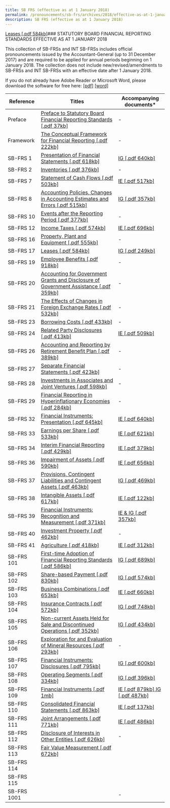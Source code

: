 ```yaml
---
title: SB FRS (effective as at 1 January 2018)
permalink: /pronouncements/sb-frs/archives/2018/effective-as-at-1-january-2018/
description: SB FRS (effective as at 1 January 2018)
---
```

[Leases [.pdf 584kb]](/files/Docs/Default%20Source/Sb%20Frs/Effective%20As%20At%201%20January%202018/sb-frs_17_(2018).pdf)### STATUTORY BOARD FINANCIAL REPORTING STANDARDS EFFECTIVE AS AT 1 JANUARY 2018

This collection of SB-FRSs and INT SB-FRSs includes official pronouncements issued by the Accountant-General (up to 31 December 2017) and are required to be applied for annual periods beginning on 1 January 2018. The collection does not include new/revised/amendments to SB-FRSs and INT SB-FRSs with an effective date after 1 January 2018.

If you do not already have Adobe Reader or Microsoft Word, please download the software for free here: [\[pdf\]](http://www.adobe.com/products/acrobat/readstep2.html) [\[word\]](http://www.microsoft.com/downloads/details.aspx?FamilyID=95e24c87-8732-48d5-8689-ab826e7b8fdf&DisplayLang=en)

| Reference | Titles | Accompanying documents\* |
| -------- | -------- | -------- |
| Preface | [Preface to Statutory Board Financial Reporting Standards [.pdf 37kb]](/files/Docs/Default%20Source/Sb%20Frs/Effective%20As%20At%201%20January%202018/sb-frs_preface.pdf) | - |
| Framework | [The Conceptual Framework for Financial Reporting [.pdf 222kb]](/files/Docs/Default%20Source/Sb%20Frs/Effective%20As%20At%201%20January%202018/sb-frs_framework.pdf) | - |
| SB-FRS 1 | [Presentation of Financial Statements [.pdf 618kb]](/files/Docs/Default%20Source/Sb%20Frs/Effective%20As%20At%201%20January%202018/sb-frs_1_(2018).pdf) | [IG [.pdf 640kb]](/files/Docs/Default%20Source/Sb%20Frs/Effective%20As%20At%201%20January%202018/sb-frs_1_ig_(2018).pdf) |
| SB-FRS 2 | [Inventories [.pdf 376kb]](/files/Docs/Default%20Source/Sb%20Frs/Effective%20As%20At%201%20January%202018/sb-frs_2_(2018).pdf) | - |
| SB-FRS 7 | [Statement of Cash Flows [.pdf 503kb]](/files/Docs/Default%20Source/Sb%20Frs/Effective%20As%20At%201%20January%202018/sb-frs_7_(2018).pdf) | [IE [.pdf 517kb]](/files/Docs/Default%20Source/Sb%20Frs/Effective%20As%20At%201%20January%202018/sb-frs_7_ie_(2018).pdf) |
| SB-FRS 8 | [Accounting Policies, Changes in Accounting Estimates and Errors [.pdf 515kb]](/files/Docs/Default%20Source/Sb%20Frs/Effective%20As%20At%201%20January%202018/sb-frs_8_(2018).pdf) | [IG [.pdf 357kb]](/files/Docs/Default%20Source/Sb%20Frs/Effective%20As%20At%201%20January%202018/sb-frs_8_ig_(2018).pdf) |
| SB-FRS 10 | [Events after the Reporting Period [.pdf 377kb]](/files/Docs/Default%20Source/Sb%20Frs/Effective%20As%20At%201%20January%202018/sb-frs_10_(2018).pdf) | - |
| SB-FRS 12 | [Income Taxes [.pdf 574kb]](/files/Docs/Default%20Source/Sb%20Frs/Effective%20As%20At%201%20January%202018/sb-frs_12_(2018).pdf) | [IE [.pdf 696kb]](/files/Docs/Default%20Source/Sb%20Frs/Effective%20As%20At%201%20January%202018/sb-frs_12_ie_(2018).pdf) |
| SB-FRS 16 | [Property, Plant and Equipment [.pdf 555kb]](/files/Docs/Default%20Source/Sb%20Frs/Effective%20As%20At%201%20January%202018/sb-frs_16_(2018).pdf) | - |
| SB-FRS 17 | [Leases [.pdf 584kb]](/files/Docs/Default%20Source/Sb%20Frs/Effective%20As%20At%201%20January%202018/sb-frs_17_(2018).pdf) | [IG [.pdf 249kb]](/files/Docs/Default%20Source/Sb%20Frs/Effective%20As%20At%201%20January%202018/sb-frs_17_ig_(2018).pdf) |
| SB-FRS 19 | [Employee Benefits [.pdf 918kb]](/files/Docs/Default%20Source/Sb%20Frs/Effective%20As%20At%201%20January%202018/sb-frs_19_(2018).pdf) | - |
| SB-FRS 20 | [Accounting for Government Grants and Disclosure of Government Assistance [.pdf 359kb]](/files/Docs/Default%20Source/Sb%20Frs/Effective%20As%20At%201%20January%202018/sb-frs_20_(2018).pdf) | - |
| SB-FRS 21 | [The Effects of Changes in Foreign Exchange Rates [.pdf 532kb]](/files/Docs/Default%20Source/Sb%20Frs/Effective%20As%20At%201%20January%202018/sb-frs_21_(2018).pdf) | - |
| SB-FRS 23 | [Borrowing Costs [.pdf 433kb]](/files/Docs/Default%20Source/Sb%20Frs/Effective%20As%20At%201%20January%202018/sb-frs_23_(2018).pdf) | - |
| SB-FRS 24 | [Related Party Disclosures [.pdf 413kb]](/files/Docs/Default%20Source/Sb%20Frs/Effective%20As%20At%201%20January%202018/sb-frs_24_(2018).pdf) | [IE [.pdf 509kb]](/files/Docs/Default%20Source/Sb%20Frs/Effective%20As%20At%201%20January%202018/sb-frs_24_ie_(2018).pdf) |
| SB-FRS 26 | [Accounting and Reporting by Retirement Benefit Plan [.pdf 389kb]](/files/Docs/Default%20Source/Sb%20Frs/Effective%20As%20At%201%20January%202018/sb-frs_26_(2018).pdf) | - |
| SB-FRS 27 | [Separate Financial Statements [.pdf 423kb]](/files/Docs/Default%20Source/Sb%20Frs/Effective%20As%20At%201%20January%202018/sb-frs_27_(2018).pdf) | - |
| SB-FRS 28 | [Investments in Associates and Joint Ventures [.pdf 598kb]](/files/Docs/Default%20Source/Sb%20Frs/Effective%20As%20At%201%20January%202018/sb-frs_28_(2018).pdf) | - |
| SB-FRS 29 | [Financial Reporting in Hyperinflationary Economies [.pdf 284kb]](/files/Docs/Default%20Source/Sb%20Frs/Effective%20As%20At%201%20January%202018/sb-frs_29_(2018).pdf) | - |
| SB-FRS 32 | [Financial Instruments: Presentation [.pdf 645kb]](/files/Docs/Default%20Source/Sb%20Frs/Effective%20As%20At%201%20January%202018/sb-frs_32_(2018).pdf) | [IE [.pdf 640kb]](/files/Docs/Default%20Source/Sb%20Frs/Effective%20As%20At%201%20January%202018/sb-frs_32_ie_(2018).pdf) |
| SB-FRS 33 | [Earnings per Share [.pdf 533kb]](/files/Docs/Default%20Source/Sb%20Frs/Effective%20As%20At%201%20January%202018/sb-frs_33_(2018).pdf) | [IE [.pdf 621kb]](/files/Docs/Default%20Source/Sb%20Frs/Effective%20As%20At%201%20January%202018/sb-frs_33_ie_(2018).pdf) |
| SB-FRS 34 | [Interim Financial Reporting [.pdf 429kb]](/files/Docs/Default%20Source/Sb%20Frs/Effective%20As%20At%201%20January%202018/sb-frs_34_(2018).pdf) | [IE [.pdf 379kb]](/files/Docs/Default%20Source/Sb%20Frs/Effective%20As%20At%201%20January%202018/sb-frs_34_ie_(2018).pdf) |
| SB-FRS 36 | [Impairment of Assets [.pdf 590kb]](/files/Docs/Default%20Source/Sb%20Frs/Effective%20As%20At%201%20January%202018/sb-frs_36_(2018).pdf) | [IE [.pdf 656kb]](/files/Docs/Default%20Source/Sb%20Frs/Effective%20As%20At%201%20January%202018/sb-frs_36_ie_(2018).pdf) |
| SB-FRS 37 | [Provisions, Contingent Liabilities and Contingent Assets [.pdf 463kb]](/files/Docs/Default%20Source/Sb%20Frs/Effective%20As%20At%201%20January%202018/sb-frs_37_(2018).pdf) | [IG [.pdf 469kb]](/files/Docs/Default%20Source/Sb%20Frs/Effective%20As%20At%201%20January%202018/sb-frs_37_ig_(2018).pdf) |
| SB-FRS 38 | [Intangible Assets [.pdf 617kb]](/files/Docs/Default%20Source/Sb%20Frs/Effective%20As%20At%201%20January%202018/sb-frs_38_(2018).pdf) | [IE [.pdf 122kb]](/files/Docs/Default%20Source/Sb%20Frs/Effective%20As%20At%201%20January%202018/sb-frs_38_ie_(2018).pdf) |
| SB-FRS 39 | [Financial Instruments: Recognition and Measurement [.pdf 371kb]](/files/Docs/Default%20Source/Sb%20Frs/Effective%20As%20At%201%20January%202018/sb-frs_39_(2018).pdf) | [IE & IG [.pdf 357kb]](/files/Docs/Default%20Source/Sb%20Frs/Effective%20As%20At%201%20January%202018/sb-frs_39_ie_ig_(2018).pdf) |
| SB-FRS 40 | [Investment Property [.pdf 462kb]](/files/Docs/Default%20Source/Sb%20Frs/Effective%20As%20At%201%20January%202018/sb-frs_40_(2018).pdf) | - |
| SB-FRS 41 | [Agriculture [.pdf 418kb]](/files/Docs/Default%20Source/Sb%20Frs/Effective%20As%20At%201%20January%202018/sb-frs_41_(2018).pdf) | [IE [.pdf 312kb]](/files/Docs/Default%20Source/Sb%20Frs/Effective%20As%20At%201%20January%202018/sb-frs_41_ie_(2018).pdf) |
| SB-FRS 101 | [First-time Adoption of Financial Reporting Standards [.pdf 586kb]](/files/Docs/Default%20Source/Sb%20Frs/Effective%20As%20At%201%20January%202018/sb-frs_101_(2018).pdf) | [IG [.pdf 689kb]](/files/Docs/Default%20Source/Sb%20Frs/Effective%20As%20At%201%20January%202018/sb-frs_101_ig_(2018).pdf) |
| SB-FRS 102 | [Share-based Payment [.pdf 830kb]](/files/Docs/Default%20Source/Sb%20Frs/Effective%20As%20At%201%20January%202018/sb-frs_102_(2018).pdf) | [IG [.pdf 574kb]](/files/Docs/Default%20Source/Sb%20Frs/Effective%20As%20At%201%20January%202018/sb-frs_102_ig_(2018).pdf) |
| SB-FRS 103 | [Business Combinations [.pdf 653kb]](/files/Docs/Default%20Source/Sb%20Frs/Effective%20As%20At%201%20January%202018/sb-frs_103_(2018).pdf) | [IE [.pdf 660kb]](/files/Docs/Default%20Source/Sb%20Frs/Effective%20As%20At%201%20January%202018/sb-frs_103_ie_(2018).pdf) |
| SB-FRS 104 | [Insurance Contracts [.pdf 572kb]](/files/Docs/Default%20Source/Sb%20Frs/Effective%20As%20At%201%20January%202018/sb-frs_104_(2018).pdf) | [IG [.pdf 748kb]](/files/Docs/Default%20Source/Sb%20Frs/Effective%20As%20At%201%20January%202018/sb-frs_104_ig_(2018).pdf) |
| SB-FRS 105 | [Non-current Assets Held for Sale and Discontinued Operations [.pdf 352kb]](/files/Docs/Default%20Source/Sb%20Frs/Effective%20As%20At%201%20January%202018/sb-frs_105_(2018).pdf) | [IG [.pdf 434kb]](/files/Docs/Default%20Source/Sb%20Frs/Effective%20As%20At%201%20January%202018/sb-frs_105_ig_(2018).pdf) |
| SB-FRS 106 | [Exploration for and Evaluation of Mineral Resources [.pdf 293kb]](/files/Docs/Default%20Source/Sb%20Frs/Effective%20As%20At%201%20January%202018/sb-frs_106_(2018).pdf) | - |
| SB-FRS 107 | [Financial Instruments: Disclosures [.pdf 795kb]](/files/Docs/Default%20Source/Sb%20Frs/Effective%20As%20At%201%20January%202018/sb-frs_107_(2018).pdf) | [IG [.pdf 600kb]](/files/Docs/Default%20Source/Sb%20Frs/Effective%20As%20At%201%20January%202018/sb-frs_107_ig_(2018).pdf) |
| SB-FRS 108 | [Operating Segments [.pdf 334kb]](/files/Docs/Default%20Source/Sb%20Frs/Effective%20As%20At%201%20January%202018/sb-frs_108_(2018).pdf) | [IG [.pdf 396kb]](/files/Docs/Default%20Source/Sb%20Frs/Effective%20As%20At%201%20January%202018/sb-frs_108_ig_(2018).pdf) |
| SB-FRS 109 | [Financial Instruments [.pdf 1mb]](/files/Docs/Default%20Source/Sb%20Frs/Effective%20As%20At%201%20January%202018/sb-frs_109_(2018).pdf) | [IE [.pdf 879kb]](/files/Docs/Default%20Source/Sb%20Frs/Effective%20As%20At%201%20January%202018/sb-frs_109_ie_(2018).pdf),[IG [.pdf 487kb]](/files/Docs/Default%20Source/Sb%20Frs/Effective%20As%20At%201%20January%202018/sb-frs_109_ig_(2018).pdf) |
| SB-FRS 110 | [Consolidated Financial Statements [.pdf 863kb]](/files/Docs/Default%20Source/Sb%20Frs/Effective%20As%20At%201%20January%202018/sb-frs_110_(2018).pdf) | [IE [.pdf 137kb]](/files/Docs/Default%20Source/Sb%20Frs/Effective%20As%20At%201%20January%202018/sb-frs_110_ie_(2018).pdf) |
| SB-FRS 111 | [Joint Arrangements [.pdf 771kb]](/files/Docs/Default%20Source/Sb%20Frs/Effective%20As%20At%201%20January%202018/sb-frs_111_(2018).pdf) | [IE [.pdf 486kb]](/files/Docs/Default%20Source/Sb%20Frs/Effective%20As%20At%201%20January%202018/sb-frs_111_ie_(2018).pdf) |
| SB-FRS 112 | [Disclosure of Interests in Other Entities [.pdf 626kb]](/files/Docs/Default%20Source/Sb%20Frs/Effective%20As%20At%201%20January%202018/sb-frs_112_(2018).pdf) | - |
| SB-FRS 113 | [Fair Value Measurement [.pdf 672kb]](/files/Docs/Default%20Source/Sb%20Frs/Effective%20As%20At%201%20January%202018/sb-frs_113_(2018).pdf) |  |
| SB-FRS 114 |  |  |
| SB-FRS 115 |  |  |
| SB-FRS 1001 |  | - |